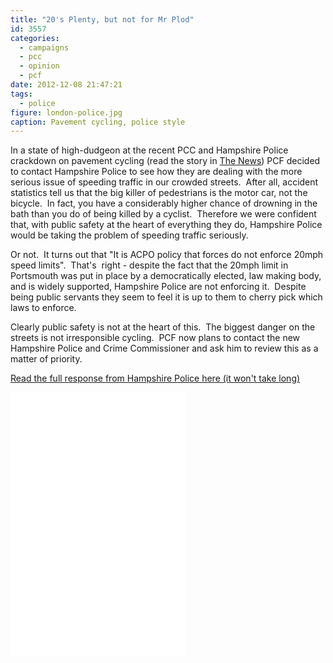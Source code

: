 ```yaml
---
title: "20's Plenty, but not for Mr Plod"
id: 3557
categories:
  - campaigns
  - pcc
  - opinion
  - pcf
date: 2012-12-08 21:47:21
tags:
  - police
figure: london-police.jpg
caption: Pavement cycling, police style
---
```


In a state of high-dudgeon at the recent PCC and Hampshire Police crackdown on pavement cycling (read the story in [The News](http://www.portsmouth.co.uk/news/local/hundreds-fined-in-pavement-cycling-clampdown-1-4514128 "The News Pavement Cycling story - warning, may contain deranged ranting in the comments section")) PCF decided to contact Hampshire Police to see how they are dealing with the more serious issue of speeding traffic in our crowded streets.  After all, accident statistics tell us that the big killer of pedestrians is the motor car, not the bicycle.  In fact, you have a considerably higher chance of drowning in the bath than you do of being killed by a cyclist.  Therefore we were confident that, with public safety at the heart of everything they do, Hampshire Police would be taking the problem of speeding traffic seriously.

Or not.  It turns out that "It is ACPO policy that forces do not enforce 20mph speed limits".  That's  right - despite the fact that the 20mph limit in Portsmouth was put in place by a democratically elected, law making body, and is widely supported, Hampshire Police are not enforcing it.  Despite being public servants they seem to feel it is up to them to cherry pick which laws to enforce.

Clearly public safety is not at the heart of this.  The biggest danger on the streets is not irresponsible cycling.  PCF now plans to contact the new Hampshire Police and Crime Commissioner and ask him to review this as a matter of priority.


[Read the full response from Hampshire Police here (it won't take long)](/assets/docs/HC-002408-12-Jon-Spencer.pdf)

<embed src="/assets/docs/HC-002408-12-Jon-Spencer.pdf" style="width: 20em; height: 30em;" alt="pdf" pluginspage="http://www.adobe.com/products/acrobat/readstep2.html">
